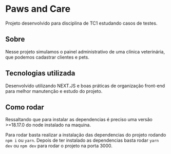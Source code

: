 # Paws and Care

Projeto desenvolvido para disciplina de TC1 estudando casos de testes.

## Sobre
Nesse projeto simulamos o painel administrativo de uma clínica veterinária, que podemos cadastrar clientes e pets.

## Tecnologias utilizada
Desenvolvido utilizando NEXT.JS e boas práticas de organização front-end para melhor manutenção e estudo do projeto.

## Como rodar

Ressaltando que para instalar as dependencias é preciso uma versão >=18.17.0 do node instalado na maquina.

Para rodar basta realizar a instalação das dependencias do projeto rodando ```npm i``` ou ```yarn```.
Depois de ter instalado as dependencias basta rodar ```yarn dev``` ou ```npm dev``` para rodar o projeto na porta 3000.


